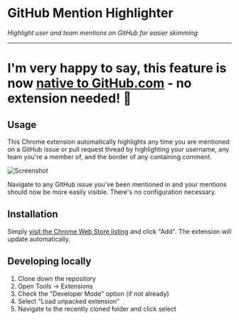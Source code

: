 # GitHub Mention Highlighter

*Highlight user and team mentions on GitHub for easier skimming*

---

# I'm very happy to say, this feature is now [native to GitHub.com](https://twitter.com/github/status/1446164732315066371) - no extension needed! 🎉

## Usage

This Chrome extension automatically highlights any time you are mentioned on a GitHub issue or pull request thread by highlighting your username, any team you're a member of, and the border of any containing comment.

![Screenshot](https://cloud.githubusercontent.com/assets/282759/3424209/bbddde02-ffc3-11e3-8cf8-089867a503e7.png)

Navigate to any GitHub issue you've been mentioned in and your mentions should now be more easily visible. There's no configuration necessary.

## Installation

Simply [visit the Chrome Web Store listing](https://chrome.google.com/webstore/detail/github-mention-highlighte/ojclbekffnkgbacniibdebdihhgenlkp) and click "Add". The extension will update automatically.

## Developing locally

1. Clone down the repository
2. Open Tools -> Extensions
3. Check the "Developer Mode" option (if not already)
4. Select "Load unpacked extension"
5. Navigate to the recently cloned folder and click select
